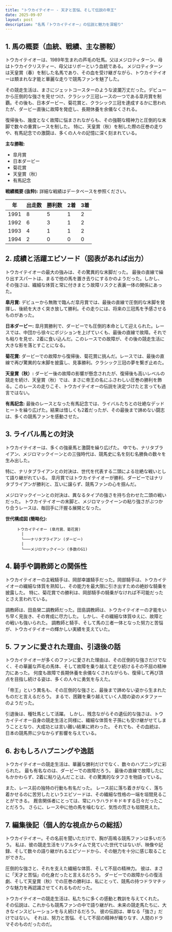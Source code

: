 ```yaml
---
title: "トウカイテイオー - 天才と苦悩、そして伝説の帝王"
date: 2025-09-07
layout: post
description: "名馬『トウカイテイオー』の伝説と魅力を深堀り"
---
```


## 1. 馬の概要（血統、戦績、主な勝鞍）

トウカイテイオーは、1989年生まれの芦毛の牡馬。父はメジロティターン、母はトウカイクリスティー、母父はリボーという血統である。  メジロティターンは天皇賞（春）を制した名馬であり、その血を受け継ぎながら、トウカイテイオーは類まれな才能と華麗な走りで競馬ファンを魅了した。

その競走生活は、まさにジェットコースターのような波瀾万丈だった。デビューから圧倒的な強さを見せつけ、クラシック三冠レースの一つである皐月賞を制覇。その後も、日本ダービー、菊花賞と、クラシック三冠を達成するかに思われたが、ダービー直後に故障を発症し、長期休養を余儀なくされる。

復帰後も、幾度となく故障に悩まされながらも、その強靭な精神力と圧倒的な末脚で数々の重賞レースを制した。  特に、天皇賞（秋）を制した際の圧巻の走りや、有馬記念での激闘は、多くの人々の記憶に深く刻まれている。

**主な勝鞍:**

* 皐月賞
* 日本ダービー
* 菊花賞
* 天皇賞（秋）
* 有馬記念


**戦績概要 (抜粋):**  詳細な戦績はデータベースを参照ください。

| 年 | 出走数 | 勝利数 | 2着 | 3着 |
|---|---|---|---|---|
| 1991 | 8 | 5 | 1 | 2 |
| 1992 | 6 | 3 | 1 | 2 |
| 1993 | 4 | 1 | 1 | 2 |
| 1994 | 2 | 0 | 0 | 0 |


## 2. 成績と活躍エピソード（図表があれば出力）

トウカイテイオーの最大の強みは、その驚異的な末脚だった。  最後の直線で繰り出すスパートは、まるで他の馬を置き去りにするかのようだった。しかし、その強さは、繊細な体質と常に付きまとう故障リスクと表裏一体の関係にあった。

**皐月賞:**  デビューから無敗で臨んだ皐月賞では、最後の直線で圧倒的な末脚を発揮し、後続を大きく突き放して勝利。その走りには、将来の三冠馬を予感させるものがあった。

**日本ダービー:**  皐月賞勝利で、ダービーでも圧倒的本命として迎えられた。レースでは、中団から徐々にポジションを上げていくも、最後の直線で故障。それでも粘りを見せ、2着に食い込んだ。このレースでの故障が、その後の競走生活に大きな影を落とすことになる。

**菊花賞:**  ダービーでの故障から復帰後、菊花賞に挑んだ。レースでは、最後の直線で再び驚異的な末脚を披露し、見事勝利。クラシック三冠の夢を繋ぎ止めた。

**天皇賞（秋）:**  ダービー後の故障の影響が懸念されたが、復帰後も高いレベルの競走を続け、天皇賞（秋）では、まさに帝王の名にふさわしい圧巻の勝利を飾る。このレースの走りこそ、トウカイテイオーの伝説を決定づけたと言っても過言ではない。

**有馬記念:**  最後のレースとなった有馬記念では、ライバルたちとの壮絶なデッドヒートを繰り広げた。結果は惜しくも2着だったが、その最後まで諦めない闘志は、多くの競馬ファンを感動させた。


## 3. ライバル馬との対決

トウカイテイオーは、多くの強豪馬と激闘を繰り広げた。  中でも、ナリタブライアン、メジロマックイーンとの三強時代は、競馬史に名を刻む名勝負の数々を生み出した。

特に、ナリタブライアンとの対決は、世代を代表する二頭による壮絶な戦いとして語り継がれている。  皐月賞ではトウカイテイオーが勝利、ダービーではナリタブライアンが勝利と、互いに譲らず、競馬ファンの心を掴んだ。

メジロマックイーンとの対決は、異なるタイプの強さを持ち合わせた二頭の戦いだった。  トウカイテイオーの末脚と、メジロマックイーンの粘り強さがぶつかり合うレースは、毎回手に汗握る展開となった。


**世代構成図 (簡略化):**

```
     トウカイテイオー (皐月賞、菊花賞)
       |
       └───ナリタブライアン (ダービー)
       |
       └───メジロマックイーン (多数のG1)
```


## 4. 騎手や調教師との関係性

トウカイテイオーの主戦騎手は、岡部幸雄騎手だった。岡部騎手は、トウカイテイオーの繊細な体質を熟知し、その能力を最大限に引き出すための絶妙な騎乗を披露した。  特に、菊花賞での勝利は、岡部騎手の騎乗がなければ不可能だったとさえ言われている。

調教師は、田島榮二調教師だった。田島調教師は、トウカイテイオーの才能をいち早く見抜き、その育成に尽力した。  しかし、その繊細な体質ゆえに、故障との戦いも強いられた。  調教師と騎手、そして馬の三者一体となった努力と苦悩が、トウカイテイオーの輝かしい実績を支えていた。


## 5. ファンに愛された理由、引退後の話

トウカイテイオーが多くのファンに愛された理由は、その圧倒的な強さだけでなく、その華麗な芦毛の馬体、そして故障を乗り越えて走り続けるその不屈の精神力にあった。  何度も故障で長期休養を余儀なくされながらも、復帰して再び頂点を目指し続ける姿は、多くの人々に勇気を与えた。

「帝王」という異名も、その圧倒的な強さと、最後まで諦めない姿から生まれたものだと言えるだろう。  まるで、困難を乗り越えていく人間の姿のメタファーのようだった。

引退後は、種牡馬として活躍。  しかし、残念ながらその遺伝的な強さは、トウカイテイオー自身の競走生活と同様に、繊細な体質を子孫にも受け継がせてしまうこととなり、大成功とは言い難い結果に終わった。  それでも、その血統は、日本の競馬界に少なからず影響を与えている。


## 6. おもしろハプニングや逸話

トウカイテイオーの競走生活は、華麗な勝利だけでなく、数々のハプニングに彩られた。  最も有名なのは、ダービーでの故障だろう。  最後の直線で故障したにもかかわらず、2着に粘り込んだことは、その驚異的なタフさを物語っている。

また、レース前の独特の行動も有名だった。  レース前に落ち着きがなく、落ち着かせるのに苦労したというエピソードは、その繊細な性格の一端を垣間見ることができる。  厩舎関係者にとっては、常にハラハラドキドキする日々だったことだろう。  さらに、レース中に他の馬を噛むなど、気性の荒さも垣間見えた。


## 7. 編集後記（個人的な視点からの総括）

トウカイテイオー。その名前を聞いただけで、胸が高鳴る競馬ファンは多いだろう。  私は、彼の競走生活をリアルタイムで見ていた世代ではないが、映像や記録、そして数々の語り継がれるエピソードから、その魅力を十分に感じ取ることができた。

圧倒的な強さと、それを支えた繊細な体質、そして不屈の精神力。  彼は、まさに「天才と苦悩」の化身だったと言えるだろう。  ダービーでの故障からの復活劇、そして天皇賞（秋）での圧巻の勝利は、私にとって、競馬の持つドラマチックな魅力を再認識させてくれるものだった。

トウカイテイオーの競走生活は、私たちに多くの感動と教訓を与えてくれた。  その伝説は、これからも競馬ファンの中で語り継がれ、未来の競走馬たちに、大きなインスピレーションを与え続けるだろう。  彼の伝説は、単なる「強さ」だけではない。  それは、努力と苦悩、そして不屈の精神が織りなす、人間のドラマそのものだったのだ。
